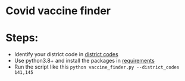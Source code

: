 # Covid vaccine finder

# Steps:
- Identify your district code in [district codes](district_codes.md)
- Use python3.8+ and install the packages in [requirements](requirements.txt)
- Run the script like this `python vaccine_finder.py --district_codes 141,145`
